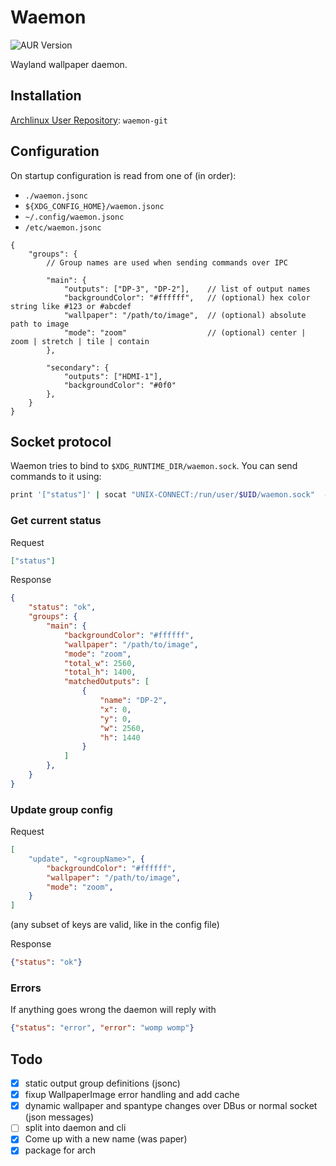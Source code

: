 # Waemon
![AUR Version](https://img.shields.io/aur/version/waemon-git?style=for-the-badge)

Wayland wallpaper daemon.

## Installation

[Archlinux User Repository](https://aur.archlinux.org/packages/waemon-git): `waemon-git`

## Configuration

On startup configuration is read from one of (in order):

- `./waemon.jsonc`
- `${XDG_CONFIG_HOME}/waemon.jsonc`
- `~/.config/waemon.jsonc`
- `/etc/waemon.jsonc`

```jsonc
{
    "groups": {
        // Group names are used when sending commands over IPC

        "main": {
            "outputs": ["DP-3", "DP-2"],    // list of output names
            "backgroundColor": "#ffffff",   // (optional) hex color string like #123 or #abcdef
            "wallpaper": "/path/to/image",  // (optional) absolute path to image
            "mode": "zoom"                  // (optional) center | zoom | stretch | tile | contain
        },

        "secondary": {
            "outputs": ["HDMI-1"],
            "backgroundColor": "#0f0"
        },
    }
}
```

## Socket protocol

Waemon tries to bind to `$XDG_RUNTIME_DIR/waemon.sock`. You can send commands to it using:

```bash
print '["status"]' | socat "UNIX-CONNECT:/run/user/$UID/waemon.sock"  - | jq
```

### Get current status

Request

```json
["status"]
```

Response

```json
{
    "status": "ok",
    "groups": {
        "main": {
            "backgroundColor": "#ffffff",
            "wallpaper": "/path/to/image",
            "mode": "zoom",
            "total_w": 2560,
            "total_h": 1400,
            "matchedOutputs": [
                {
                    "name": "DP-2",
                    "x": 0,
                    "y": 0,
                    "w": 2560,
                    "h": 1440
                }
            ]
        },
    }
}
```

### Update group config

Request

```json
[
    "update", "<groupName>", {
        "backgroundColor": "#ffffff",
        "wallpaper": "/path/to/image",
        "mode": "zoom",
    }
]
```

(any subset of keys are valid, like in the config file)

Response

```json
{"status": "ok"}
```

### Errors

If anything goes wrong the daemon will reply with

```json
{"status": "error", "error": "womp womp"}
```

## Todo

- [x] static output group definitions (jsonc)
- [x] fixup WallpaperImage error handling and add cache
- [x] dynamic wallpaper and spantype changes over DBus or normal socket (json messages)
- [ ] split into daemon and cli
- [x] Come up with a new name (was paper)
- [x] package for arch
